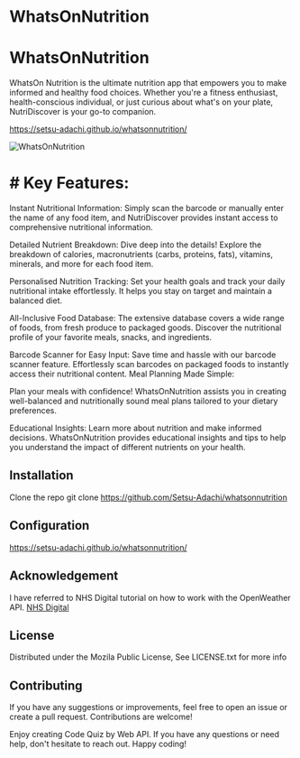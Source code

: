 # WhatsOnNutrition


# WhatsOnNutrition
WhatsOn Nutrition is the ultimate nutrition app that empowers you to make informed and healthy food choices. Whether you're a fitness enthusiast, health-conscious individual, or just curious about what's on your plate, NutriDiscover is your go-to companion.


https://setsu-adachi.github.io/whatsonnutrition/

![WhatsOnNutrition](./assets/whatsonnutrition.png)

# # Key Features:

Instant Nutritional Information:
Simply scan the barcode or manually enter the name of any food item, and NutriDiscover provides instant access to comprehensive nutritional information.

Detailed Nutrient Breakdown:
Dive deep into the details! Explore the breakdown of calories, macronutrients (carbs, proteins, fats), vitamins, minerals, and more for each food item.

Personalised Nutrition Tracking:
Set your health goals and track your daily nutritional intake effortlessly. It helps you stay on target and maintain a balanced diet.

All-Inclusive Food Database:
The extensive database covers a wide range of foods, from fresh produce to packaged goods. Discover the nutritional profile of your favorite meals, snacks, and ingredients.

Barcode Scanner for Easy Input:
Save time and hassle with our barcode scanner feature. Effortlessly scan barcodes on packaged foods to instantly access their nutritional content.
Meal Planning Made Simple:

Plan your meals with confidence! WhatsOnNutrition assists you in creating well-balanced and nutritionally sound meal plans tailored to your dietary preferences.

Educational Insights:
Learn more about nutrition and make informed decisions. WhatsOnNutrition provides educational insights and tips to help you understand the impact of different nutrients on your health.

## Installation
Clone the repo
git clone 
https://github.com/Setsu-Adachi/whatsonnutrition

## Configuration
https://setsu-adachi.github.io/whatsonnutrition/

## Acknowledgement
I have referred to NHS Digital tutorial on how to work with the OpenWeather API. 
[NHS Digital](https://)

  ## License
Distributed under the Mozila Public License, See LICENSE.txt for more info

## Contributing
If you have any suggestions or improvements, feel free to open an issue or create a pull request. Contributions are welcome!

Enjoy creating Code Quiz by Web API. If you have any questions or need help, don't hesitate to reach out. Happy coding!
